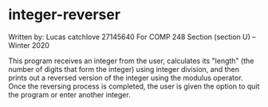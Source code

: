 # integer-reverser

Written by: Lucas catchlove 27145640
For COMP 248 Section (section U) – Winter 2020

This program receives an integer from the user, calculates 
its "length" (the number of digits that form the integer) using integer division, 
and then prints out a reversed version of the integer using the modulus operator. 
Once the reversing process is completed, the user is given the option to quit 
the program or enter another integer. 
 
